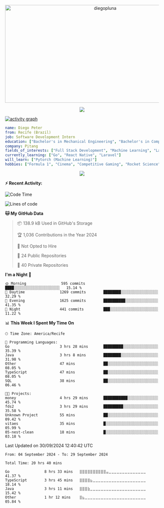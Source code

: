 <p align="center">
  <img src="https://socialify.git.ci/diegopluna/diegopluna/image?font=Inter&forks=1&issues=1&language=1&name=1&owner=1&pattern=Brick%20Wall&pulls=1&stargazers=1&theme=Dark" alt="diegopluna" width="640" height="320" />
</p>

<p align="center">
  <img src="https://github-profile-trophy.vercel.app/?username=diegopluna&theme=tokyonight&column=-1"/>
</p>

[![activity graph](https://github-readme-activity-graph.vercel.app/graph?username=diegopluna&theme=github-dark-dimmed&custom_title=diegopluna%20Activity%20Graph&hide_border=true)](https://github.com/ashutosh00710/github-readme-activity-graph)

```yaml
name: Diego Peter
from: Recife (Brazil)
job: Software Development Intern
education: ["Bachelor's in Mechanical Engineering", "Bachelor's in Computer Science"]
company: Pitang
fields_of_interests: ["Full Stack Development", "Machine Learning", "Large Language Models", "Computer Vision"]
currently_learning: ["Go", "React Native", "Laravel"]
will_learn: ["Pytorch (Machine Learning)"]
hobbies: ["Formula 1", "Cinema", "Competitive Gaming", "Rocket Science"]
```
<p align="center">
  <img src="https://music-profile.rayriffy.com/theme/dark.svg?uid=001361.7bf259d2dfb9456ca71b61612518bc5f.0128" />
</p>

**:zap: Recent Activity:**

<!--START_SECTION:activity-->
<!--END_SECTION:activity-->

<!--START_SECTION:waka-->
![Code Time](http://img.shields.io/badge/Code%20Time-20%20hrs%2040%20mins-blue)

![Lines of code](https://img.shields.io/badge/From%20Hello%20World%20I%27ve%20Written-3.5%20million%20lines%20of%20code-blue)

**🐱 My GitHub Data** 

> 📦 138.9 kB Used in GitHub's Storage 
 > 
> 🏆 1,036 Contributions in the Year 2024
 > 
> 🚫 Not Opted to Hire
 > 
> 📜 24 Public Repositories 
 > 
> 🔑 40 Private Repositories 
 > 
**I'm a Night 🦉** 

```text
🌞 Morning                595 commits         ████░░░░░░░░░░░░░░░░░░░░░   15.14 % 
🌆 Daytime                1269 commits        ████████░░░░░░░░░░░░░░░░░   32.29 % 
🌃 Evening                1625 commits        ██████████░░░░░░░░░░░░░░░   41.35 % 
🌙 Night                  441 commits         ███░░░░░░░░░░░░░░░░░░░░░░   11.22 % 
```


📊 **This Week I Spent My Time On** 

```text
🕑︎ Time Zone: America/Recife

💬 Programming Languages: 
Go                       3 hrs 28 mins       █████████░░░░░░░░░░░░░░░░   35.39 % 
Java                     3 hrs 8 mins        ████████░░░░░░░░░░░░░░░░░   31.98 % 
Other                    47 mins             ██░░░░░░░░░░░░░░░░░░░░░░░   08.05 % 
TypeScript               47 mins             ██░░░░░░░░░░░░░░░░░░░░░░░   08.05 % 
SQL                      38 mins             ██░░░░░░░░░░░░░░░░░░░░░░░   06.46 % 

🐱‍💻 Projects: 
money                    4 hrs 29 mins       ███████████░░░░░░░░░░░░░░   45.74 % 
fds2                     3 hrs 29 mins       █████████░░░░░░░░░░░░░░░░   35.58 % 
Unknown Project          55 mins             ██░░░░░░░░░░░░░░░░░░░░░░░   09.42 % 
vitaes                   35 mins             █░░░░░░░░░░░░░░░░░░░░░░░░   05.99 % 
05-nest-clean            18 mins             █░░░░░░░░░░░░░░░░░░░░░░░░   03.18 % 
```


 Last Updated on 30/09/2024 12:40:42 UTC
<!--END_SECTION:waka-->

<!--START_SECTION:waka-simple-->

```text
From: 04 September 2024 - To: 29 September 2024

Total Time: 20 hrs 40 mins

Go                8 hrs 33 mins   ⣿⣿⣿⣿⣿⣿⣿⣿⣿⣿⣤⣀⣀⣀⣀⣀⣀⣀⣀⣀⣀⣀⣀⣀⣀   41.37 %
TypeScript        3 hrs 45 mins   ⣿⣿⣿⣿⣦⣀⣀⣀⣀⣀⣀⣀⣀⣀⣀⣀⣀⣀⣀⣀⣀⣀⣀⣀⣀   18.14 %
Java              3 hrs 11 mins   ⣿⣿⣿⣷⣀⣀⣀⣀⣀⣀⣀⣀⣀⣀⣀⣀⣀⣀⣀⣀⣀⣀⣀⣀⣀   15.42 %
Other             1 hr 12 mins    ⣿⣦⣀⣀⣀⣀⣀⣀⣀⣀⣀⣀⣀⣀⣀⣀⣀⣀⣀⣀⣀⣀⣀⣀⣀   05.84 %
```

<!--END_SECTION:waka-simple-->
